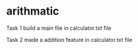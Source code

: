 # arithmatic
Task 1
build a main file in calculator.txt file

Task 2
made a addition feature in calculator.txt file
